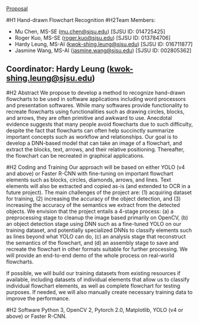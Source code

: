 [Proposal](https://docs.google.com/document/d/1min_aHQF5sf6_ieqOGGpwV4Use2VStQybVCBv5W3MO8/edit?usp=sharing)

#H1 Hand-drawn Flowchart Recognition
#H2Team Members:
- Mu Chen, MS-SE (mu.chen@sjsu.edu) [SJSU ID: 014725425]
- Roger Kuo, MS-SE (roger.kuo@sjsu.edu) [SJSU ID: 013784706]
- Hardy Leung, MS-AI (kwok-shing.leung@sjsu.edu) [SJSU ID: 016711877]
- Jasmine Wang, MS-AI (jasmine.wang@sjsu.edu) [SJSU ID: 002805362]

Coordinator: Hardy Leung (kwok-shing.leung@sjsu.edu)
---
#H2 Abstract
We propose to develop a method to recognize hand-drawn flowcharts to be used in software applications including word processors and presentation softwares. While many softwares provide functionality to recreate flowcharts using functionalities such as drawing circles, blocks, and arrows, they are often primitive and awkward to use. Anecdotal evidence suggests that many people avoid flowcharts due to such difficulty, despite the fact that flowcharts can often help succinctly summarize important concepts such as workflow and relationships. Our goal is to develop a DNN-based model that can take an image of a flowchart, and extract the blocks, text, arrows, and their relative positioning. Thereafter, the flowchart can be recreated in graphical applications.

#H2 Coding and Training
Our approach will be based on either YOLO (v4 and above) or Faster R-CNN with fine-tuning on important flowchart elements such as blocks, circles, diamonds, arrows, and lines. Text elements will also be extracted and copied as-is (and extended to OCR in a future project). The main challenges of the project are: (1) acquiring dataset for training, (2) increasing the accuracy of the object detection, and (3) increasing the accuracy of the semantics we extract from the detected objects. We envision that the project entails a 4-stage process: (a) a preprocessing stage to cleanup the image based primarily on OpenCV, (b) an object detection stage using DNN such as a fine-tuned YOLO on our training dataset, and potentially specialized DNNs to classify elements such as lines beyond what YOLO can do, (c) an analysis stage that reconstruct the semantics of the flowchart, and (d) an assembly stage to save and recreate the flowchart in other formats suitable for further processing. We will provide an end-to-end demo of the whole process on real-world flowcharts.

If possible, we will build our training datasets from existing resources if available, including datasets of individual elements that allow us to classify individual flowchart elements, as well as complete flowchart for testing purposes. If needed, we will also manually create necessary training data to improve the performance.

#H2 Software
Python 3, OpenCV 2, Pytorch 2.0, Matplotlib, YOLO (v4 or above) or Faster R-CNN.
